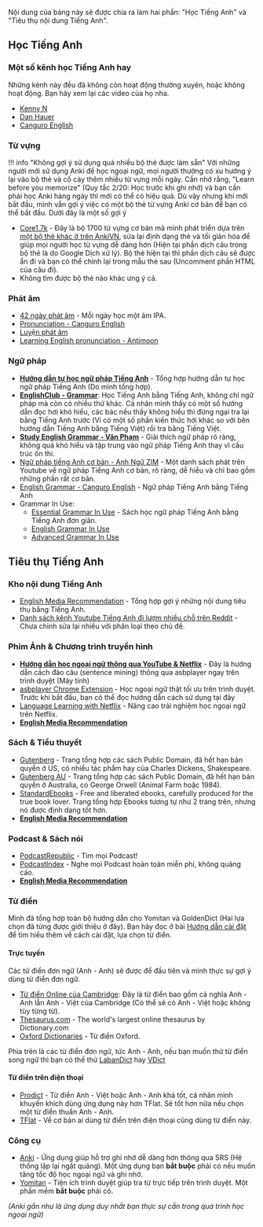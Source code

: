 Nội dung của bảng này sẽ được chia ra làm hai phần: "Học Tiếng Anh" và "Tiêu thụ nội dung Tiếng Anh".

## Học Tiếng Anh

### Một số kênh học Tiếng Anh hay
Những kênh này đều đã không còn hoạt động thường xuyên, hoặc không hoạt động. Bạn hãy xem lại các video của họ nha.

- [Kenny N](https://www.youtube.com/@HocEnglishOnline)
- [Dan Hauer](https://www.youtube.com/@DanHauer) 
- [Canguro English](https://www.youtube.com/@Canguroenglish/)

### Từ vựng

!!! info "Không gợi ý sử dụng quá nhiều bộ thẻ được làm sẵn"
    Với những người mới sử dụng Anki để học ngoại ngữ, mọi người thường có xu hướng ý lại vào bộ thẻ và cố cày thêm nhiều từ vựng mỗi ngày. Cần nhớ rằng, "Learn before you memorize" (Quy tắc 2/20: Học trước khi ghi nhớ) và bạn cần phải học Anki hàng ngày thì mới có thể có hiệu quả. Dù vậy nhưng khi mới bắt đầu, mình vẫn gợi ý việc có một bộ thẻ từ vựng Anki cơ bản để bạn có thể bắt đầu. Dưới đây là một số gợi ý 

- [Core1.7k](https://drive.proton.me/urls/YMRA0WG5G4#OwdCA78y6sTr) - Đây là bộ 1700 từ vựng cơ bản mà mình phát triển dựa trên [một bộ thẻ khác ở trên AnkiVN](https://ankiweb.net/shared/info/1125484373), sửa lại định dạng thẻ và tối giản hóa để giúp mọi người học từ vựng dễ dàng hơn (Hiện tại phần dịch câu trong bộ thẻ là do Google Dịch xử lý). Bộ thẻ hiện tại thì phần dịch câu sẽ được ẩn đi và bạn có thể chỉnh lại trong mẫu thẻ sau (Uncomment phần HTML của câu đi). 
- Không tìm được bộ thẻ nào khác ưng ý cả.

### Phát âm
- [42 ngày phát âm](https://www.youtube.com/playlist?list=PL7YqrWXed1abz3FwdKMZEwclWMZ2cMHio) - Mỗi ngày học một âm IPA.
- [Pronunciation - Canguro English](https://www.youtube.com/playlist?list=PLmIoa_Hs27lM8QzzrDkkcA2gz_FS0ToKA)
- [Luyện phát âm](https://www.youtube.com/playlist?list=PL7YqrWXed1abWxt9d4IH2f1FGKylciC7P)
- [Learning English pronunciation - Antimoon](https://www.antimoon.com/how/pronunc.htm)

### Ngữ pháp
- [**Hướng dẫn tự học ngữ pháp Tiếng Anh**](https://daihocmo.github.io/luyen-thi-ngon-ngu/tieng-anh/) - Tổng hợp hướng dẫn tự học ngữ pháp Tiếng Anh (Do mình tổng hợp).
- [**EnglishClub - Grammar**](https://www.englishclub.com/grammar/index.htm): Học Tiếng Anh bằng Tiếng Anh, không chỉ ngữ pháp mà còn có nhiều thứ khác. Cá nhân mình thấy có một số hướng dẫn đọc hơi khó hiểu, các bác nếu thấy không hiểu thì đừng ngại tra lại bằng Tiếng Anh trước (Vì có một số phần kiến thức hơi khác so với bên hướng dẫn Tiếng Anh bằng Tiếng Việt) rồi tra bằng Tiếng Việt. 
- [**Study English Grammar - Văn Phạm**](https://www.youtube.com/playlist?list=PLLx8_1BoESGF1wy1P8vhAjw6gdupa2TyE) - Giải thích ngữ pháp rõ ràng, không quá khó hiểu và tập trung vào ngữ pháp Tiếng Anh thay vì cấu trúc ôn thi.
- [Ngữ pháp tiếng Anh cơ bản - Anh Ngữ ZIM](https://www.youtube.com/playlist?list=PLopA3SCkaFezPpz7xzYqUMA2s4uZAblZY) - Một danh sách phát trên Youtube về ngữ pháp Tiếng Anh cơ bản, rõ ràng, dễ hiểu và chỉ bao gồm những phần rất cơ bản.
- [English Grammar -  Canguro English](https://www.youtube.com/playlist?list=PLmIoa_Hs27lP6z-VMyQFm79Tj5_N_FIyL) - Ngữ pháp Tiếng Anh bằng Tiếng Anh
- Grammar In Use:
    - [Essential Grammar In Use](https://archive.org/download/EssentialGrammarInUse4thEditionByR.Murphy/Essential%20Grammar%20in%20Use%204th%20Edition%20by%20R.%20Murphy.pdf) - Sách học ngữ pháp Tiếng Anh bằng Tiếng Anh đơn giản.
    - [English Grammar In Use](https://archive.org/details/english-grammar-in-use-5th-edition-by-raymond-murphy/page/n3/mode/2up)
    - [Advanced Grammar In Use](https://archive.org/details/3AdvancedGrammarInUse3rdEdition)


## Tiêu thụ Tiếng Anh

### Kho nội dung Tiếng Anh
-   [English Media Recommendation](https://daihocmo.github.io/awesome-ngon-ngu/media-recs/tieng-anh/) - Tổng hợp gợi ý những nội dung tiêu thụ bằng Tiếng Anh.
-   [Danh sách kênh Youtube Tiếng Anh đi lượm nhiều chỗ trên Reddit](https://daihocmo.github.io/awesome-ngon-ngu/ngon-ngu/tieng-anh/youtube-channel.html) - Chưa chỉnh sửa lại nhiều với phân loại theo chủ đề.

### Phim Ảnh & Chương trình truyền hình
- [**Hướng dẫn học ngoại ngữ thông qua YouTube & Netflix**](https://docs.google.com/document/d/1YaHBu5obEmn83kh20NHkWW_eOYXc7_EAPXTJmDHy1y4/edit) - Đây là hướng dẫn cách đào câu (sentence mining) thông qua asbplayer ngay trên trình duyệt (Máy tính)
- [asbplayer Chrome Extension](https://github.com/killergerbah/asbplayer/releases) - Học ngoại ngữ thật tối ưu trên trình duyệt. Trước khi bắt đầu, bạn có thể đọc hướng dẫn cách sử dụng tại đây
- [Language Learning with Netflix](https://languagelearningwithnetflix.com/) - Nâng cao trải nghiệm học ngoại ngữ trên Netflix.
- [**English Media Recommendation**](https://daihocmo.github.io/awesome-ngon-ngu/media-recs/tieng-anh/)

### Sách & Tiểu thuyết

- [Gutenberg](https://gutenberg.org/) - Trang tổng hợp các sách Public Domain, đã hết hạn bản quyền ở US, có nhiều tác phẩm hay của Charles Dickens, Shakespeare.
- [Gutenberg AU](https://gutenberg.net.au/) - Trang tổng hợp các sách Public Domain, đã hết hạn bản quyền ở Australia, có George Orwell (Animal Farm hoặc 1984).
- [StandardEbooks](https://standardebooks.org/) - Free and liberated ebooks, carefully produced for the true book lover. Trang tổng hợp Ebooks tương tự như 2 trang trên, nhưng nó được định dạng tốt hơn.
- [**English Media Recommendation**](https://daihocmo.github.io/awesome-ngon-ngu/media-recs/tieng-anh/)

### Podcast & Sách nói
- [PodcastRepublic](https://www.podcastrepublic.net/) - Tìm mọi Podcast!
- [PodcastIndex](https://podcastindex.org/) - Nghe mọi Podcast hoàn toàn miễn phí, không quảng cáo.
- [**English Media Recommendation**](https://daihocmo.github.io/awesome-ngon-ngu/media-recs/tieng-anh/)

### Từ điển
Mình đã tổng hợp toàn bộ hướng dẫn cho Yomitan và GoldenDict (Hai lựa chọn đã từng được giới thiệu ở đây). Bạn hãy đọc ở bài [Hướng dẫn cài đặt](setup.md) để tìm hiểu thêm về cách cài đặt, lựa chọn từ điển.

#### Trực tuyến

Các từ điển đơn ngữ (Anh - Anh) sẽ được để đầu tiên và mình thực sự gợi ý dùng từ điển đơn ngữ.

- [Từ điển Online của Cambridge](https://dictionary.cambridge.org/vi/dictionary/english-vietnamese/): Đây là từ điển bao gồm cả nghĩa Anh - Anh lẫn Anh - Việt của Cambridge (Có thể sẽ có Anh - Việt hoặc không tùy từng từ). 
- [Thesaurus.com](https://www.thesaurus.com/) - The world's largest online thesaurus by Dictionary.com
- [Oxford Dictionaries](http://www.oxfordlearnersdictionaries.com/) - Từ điển Oxford.

Phia trên là các từ điển đơn ngữ, tức Anh - Anh, nếu bạn muốn thử từ điển song ngữ thì bạn có thể thử [LabanDict](https://dict.laban.vn/) hay [VDict](https://vdict.com/)

#### Từ điển trên điện thoại
- [Prodict](https://play.google.com/store/apps/details?id=com.dict.user.prodict) - Từ điển Anh - Việt hoặc Anh - Anh khá tốt, cá nhân mình khuyến khích dùng ứng dụng này hơn TFlat. Sẽ tốt hơn nữa nếu chọn một từ điển thuần Anh - Anh.
- [TFlat](https://play.google.com/store/apps/details?id=com.vn.dic.e.v.ui) - Về cơ bản ai dùng từ điển trên điện thoại cũng dùng từ điển này.

### Công cụ
- [Anki](https://apps.ankiweb.net/) - Ứng dụng giúp hỗ trợ ghi nhớ dễ dàng hơn thông qua SRS (Hệ thống lặp lại ngắt quãng). Một ứng dụng bạn **bắt buộc** phải có nếu muốn tăng tốc độ học ngoại ngữ và ghi nhớ.
- [Yomitan](yomitan.md) - Tiện ích trình duyệt giúp tra từ trực tiếp trên trình duyệt. Một phần mềm **bắt buộc** phải có.

_(Anki gần như là ứng dụng duy nhất bạn thực sự cần trong quá trình học ngoại ngữ)_





